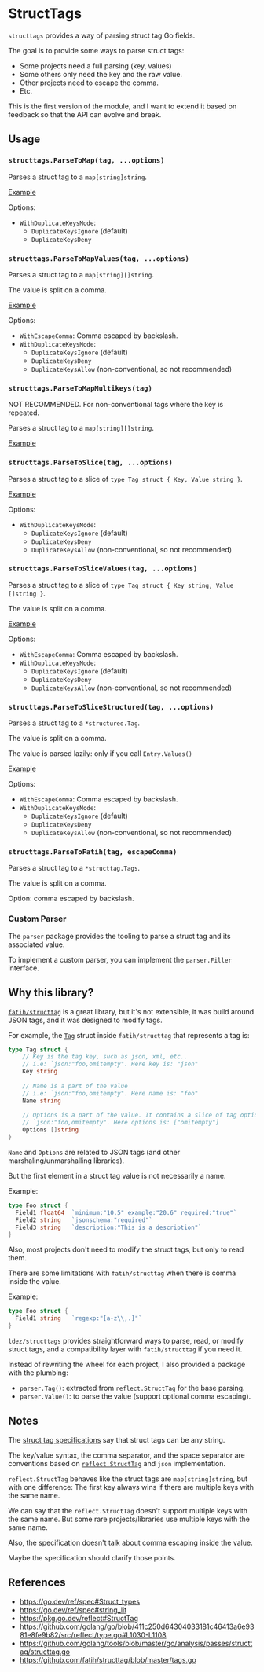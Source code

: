 # StructTags

`structtags` provides a way of parsing struct tag Go fields.

The goal is to provide some ways to parse struct tags:
- Some projects need a full parsing (key, values)
- Some others only need the key and the raw value.
- Other projects need to escape the comma.
- Etc.

This is the first version of the module, and I want to extend it based on feedback so that the API can evolve and break.

## Usage

### `structtags.ParseToMap(tag, ...options)`

Parses a struct tag to a `map[string]string`.

[Example](https://pkg.go.dev/github.com/ldez/structtags#example-ParseToMap)

Options:
- `WithDuplicateKeysMode`:
  - `DuplicateKeysIgnore` (default)
  - `DuplicateKeysDeny`

### `structtags.ParseToMapValues(tag, ...options)`

Parses a struct tag to a `map[string][]string`.

The value is split on a comma.

[Example](https://pkg.go.dev/github.com/ldez/structtags#example-ParseToMapValues)

Options:
- `WithEscapeComma`: Comma escaped by backslash.
- `WithDuplicateKeysMode`:
  - `DuplicateKeysIgnore` (default)
  - `DuplicateKeysDeny`
  - `DuplicateKeysAllow` (non-conventional, so not recommended)

### `structtags.ParseToMapMultikeys(tag)`

NOT RECOMMENDED.
For non-conventional tags where the key is repeated.

Parses a struct tag to a `map[string][]string`.

[Example](https://pkg.go.dev/github.com/ldez/structtags#example-ParseToMapMultikeys)

### `structtags.ParseToSlice(tag, ...options)`

Parses a struct tag to a slice of `type Tag struct { Key, Value string }`.

[Example](https://pkg.go.dev/github.com/ldez/structtags#example-ParseToSlice)

Options:
- `WithDuplicateKeysMode`:
  - `DuplicateKeysIgnore` (default)
  - `DuplicateKeysDeny`
  - `DuplicateKeysAllow` (non-conventional, so not recommended)

### `structtags.ParseToSliceValues(tag, ...options)`

Parses a struct tag to a slice of `type Tag struct { Key string, Value []string }`.

The value is split on a comma.

[Example](https://pkg.go.dev/github.com/ldez/structtags#example-ParseToSliceValues)

Options:
- `WithEscapeComma`: Comma escaped by backslash.
- `WithDuplicateKeysMode`:
  - `DuplicateKeysIgnore` (default)
  - `DuplicateKeysDeny`
  - `DuplicateKeysAllow` (non-conventional, so not recommended)

### `structtags.ParseToSliceStructured(tag, ...options)`

Parses a struct tag to a `*structured.Tag`.

The value is split on a comma.

The value is parsed lazily: only if you call `Entry.Values()`

[Example](https://pkg.go.dev/github.com/ldez/structtags#example-ParseToSliceStructured)

Options:
- `WithEscapeComma`: Comma escaped by backslash.
- `WithDuplicateKeysMode`:
  - `DuplicateKeysIgnore` (default)
  - `DuplicateKeysDeny`
  - `DuplicateKeysAllow` (non-conventional, so not recommended)

### `structtags.ParseToFatih(tag, escapeComma)`

Parses a struct tag to a `*structtag.Tags`.

The value is split on a comma.

Option: comma escaped by backslash.

### Custom Parser

The `parser` package provides the tooling to parse a struct tag and its associated value.

To implement a custom parser, you can implement the `parser.Filler` interface.

## Why this library?

[`fatih/structtag`](https://github.com/fatih/structtag) is a great library, but it's not extensible, it was build around JSON tags, and it was designed to modify tags.

For example, the [`Tag`](https://github.com/fatih/structtag/blob/2977b8db49bbf5ae2e0ae2be55e43d2c1798fc03/tags.go#L26-L39) struct inside `fatih/structtag` that represents a tag is:

```go
type Tag struct {
    // Key is the tag key, such as json, xml, etc..
    // i.e: `json:"foo,omitempty". Here key is: "json"
    Key string
    
    // Name is a part of the value
    // i.e: `json:"foo,omitempty". Here name is: "foo"
    Name string
    
    // Options is a part of the value. It contains a slice of tag options i.e:
    // `json:"foo,omitempty". Here options is: ["omitempty"]
    Options []string
}
```

`Name` and `Options` are related to JSON tags (and other marshaling/unmarshalling libraries).

But the first element in a struct tag value is not necessarily a name.

Example:
```go
type Foo struct {
  Field1 float64  `minimum:"10.5" example:"20.6" required:"true"`
  Field2 string   `jsonschema:"required"`
  Field3 string   `description:"This is a description"`
}
```

Also, most projects don't need to modify the struct tags, but only to read them.

There are some limitations with `fatih/structtag` when there is comma inside the value.

Example:

```go
type Foo struct {
  Field1 string   `regexp:"[a-z\\,.]"`
}
```

`ldez/structtags` provides straightforward ways to parse, read, or modify struct tags, and a compatibility layer with `fatih/structtag` if you need it.

Instead of rewriting the wheel for each project, I also provided a package with the plumbing:
- `parser.Tag()`: extracted from `reflect.StructTag` for the base parsing.
- `parser.Value()`: to parse the value (support optional comma escaping).

## Notes

The [struct tag specifications](https://go.dev/ref/spec#Struct_types) say that struct tags can be any string.

The key/value syntax, the comma separator, and the space separator are conventions based on [`reflect.StructTag`](https://pkg.go.dev/reflect#StructTag) and `json` implementation.

`reflect.StructTag` behaves like the struct tags are `map[string]string`, but with one difference:
The first key always wins if there are multiple keys with the same name.

We can say that the `reflect.StructTag` doesn't support multiple keys with the same name.
But some rare projects/libraries use multiple keys with the same name.

Also, the specification doesn't talk about comma escaping inside the value.

Maybe the specification should clarify those points.

## References

- https://go.dev/ref/spec#Struct_types
- https://go.dev/ref/spec#string_lit
- https://pkg.go.dev/reflect#StructTag
- https://github.com/golang/go/blob/411c250d64304033181c46413a6e9381e8fe9b82/src/reflect/type.go#L1030-L1108
- https://github.com/golang/tools/blob/master/go/analysis/passes/structtag/structtag.go
- https://github.com/fatih/structtag/blob/master/tags.go
